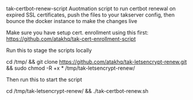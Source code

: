 tak-certbot-renew-script
Auotmation script to run certbot renewal on expired SSL certificates, push the files to your takserver config, then bounce the docker instance to make the changes live

Make sure you have setup cert. enrollment using this first: https://github.com/atakhq/tak-cert-enrollment-script

Run this to stage the scripts locally

cd /tmp/ && git clone https://github.com/atakhq/tak-letsencrypt-renew.git && sudo chmod -R +x * /tmp/tak-letsencrypt-renew/

Then run this to start the script

cd /tmp/tak-letsencrypt-renew/ && ./tak-certbot-renew.sh
